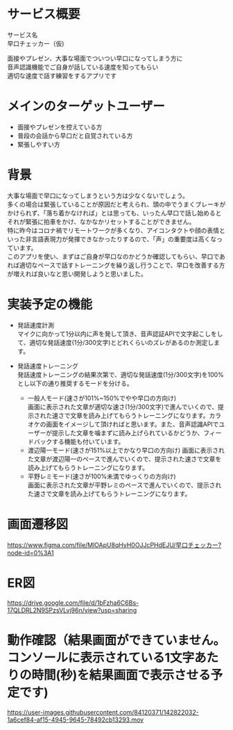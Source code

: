 # サービス概要  
サービス名  
早口チェッカー（仮)  

面接やプレゼン、大事な場面でついつい早口になってしまう方に  
音声認識機能でご自身が話している速度を知ってもらい  
適切な速度で話す練習をするアプリです

# メインのターゲットユーザー  
* 面接やプレゼンを控えている方  
* 普段の会話から早口だと自覚されている方  
* 緊張しやすい方

# 背景  
大事な場面で早口になってしまうという方は少なくないでしょう。  
多くの場合は緊張していることが原因だと考えられ、頭の中でうまくブレーキがかけられず、「落ち着かなければ」とは思っても、いったん早口で話し始めるとそれが緊張に拍車をかけ、なかなかリセットすることができません。   
特に昨今はコロナ禍でリモートワークが多くなり、アイコンタクトや顔の表情といった非言語表現力が発揮できなかったりするので、「声」の重要度は高くなっています。  
このアプリを使い、まずはご自身が早口なのかどうか確認してもらい、早口であれば適切なペースで話すトレーニングを繰り返し行うことで、早口を改善する方が増えれば良いなと思い開発しようと思いました。  
# 実装予定の機能  
* 発話速度計測  
  マイクに向かって1分以内に声を発して頂き、音声認証APIで文字起こしをして、適切な発話速度(1分/300文字)とどれくらいのズレがあるのか測定します。

* 発話速度トレーニング  
  発話速度トレーニングの結果次第で、適切な発話速度(1分/300文字)を100%とし以下の通り推奨するモードを分ける。  
  * 一般人モード(速さが101%~150%でやや早口の方向け)  
    画面に表示された文章が適切な速さ(1分/300文字)で進んでいくので、提示された速さで文章を読み上げてもらうトレーニングになります。カラオケの画面をイメージして頂ければと思います。また、音声認識APIでユーザーが提示した文章を噛まずに読み上げられているかどうか、フィードバックする機能も付いています。  
  * 渡辺陽一モード(速さが151%以上でかなり早口の方向け)
    画面に表示された文章が渡辺陽一のペースで進んでいくので、提示された速さで文章を読み上げてもらうトレーニングになります。  
  * 平野レミモード(速さが100%未満でゆっくりの方向け)  
    画面に表示された文章が平野レミのペースで進んでいくので、提示された速さで文章を読み上げてもらうトレーニングになります。
# 画面遷移図
https://www.figma.com/file/MlOApU8qHyH0OJJcPHdEJU/早口チェッカー?node-id=0%3A1

# ER図
https://drive.google.com/file/d/1bFzha6C6Bs-17QLDRL2N9SPzsVLvj96n/view?usp=sharing

# 動作確認（結果画面ができていません。コンソールに表示されている1文字あたりの時間(秒)を結果画面で表示させる予定です)
https://user-images.githubusercontent.com/84120371/142822032-1a6cef84-af15-4945-9645-78492cb13293.mov

